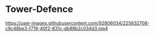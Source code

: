 # Tower-Defence




https://user-images.githubusercontent.com/92806034/225632708-c9c48be3-f719-40f2-831c-db88b2c034d3.mp4

